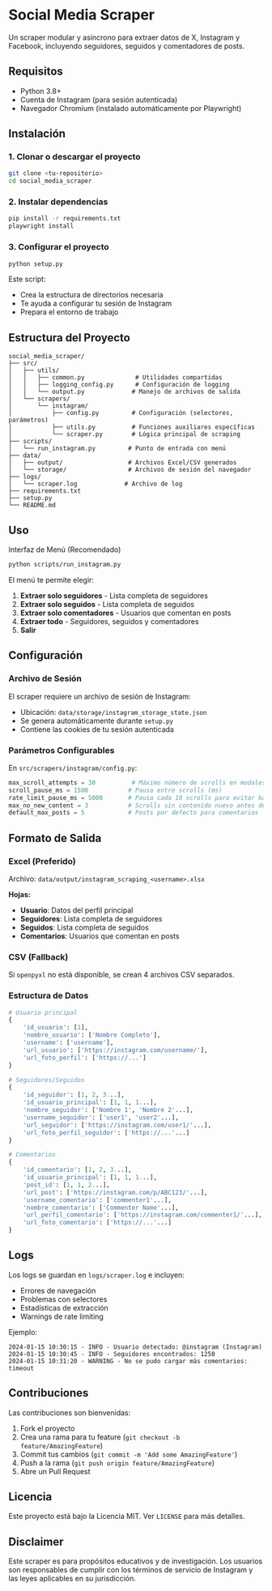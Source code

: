 # Social Media Scraper

Un scraper modular y asíncrono para extraer datos de X, Instagram y Facebook, incluyendo seguidores, seguidos y comentadores de posts.


## Requisitos

- Python 3.8+
- Cuenta de Instagram (para sesión autenticada)
- Navegador Chromium (instalado automáticamente por Playwright)

## Instalación

### 1. Clonar o descargar el proyecto

```bash
git clone <tu-repositorio>
cd social_media_scraper
```

### 2. Instalar dependencias

```bash
pip install -r requirements.txt
playwright install
```

### 3. Configurar el proyecto

```bash
python setup.py
```

Este script:
- Crea la estructura de directorios necesaria
- Te ayuda a configurar tu sesión de Instagram
- Prepara el entorno de trabajo

## Estructura del Proyecto

```
social_media_scraper/
├── src/
│   ├── utils/
│   │   ├── common.py              # Utilidades compartidas
│   │   ├── logging_config.py      # Configuración de logging
│   │   └── output.py             # Manejo de archivos de salida
│   └── scrapers/
│       └── instagram/
│           ├── config.py         # Configuración (selectores, parámetros)
│           ├── utils.py          # Funciones auxiliares específicas
│           └── scraper.py        # Lógica principal de scraping
├── scripts/
│   └── run_instagram.py         # Punto de entrada con menú
├── data/
│   ├── output/                  # Archivos Excel/CSV generados
│   └── storage/                 # Archivos de sesión del navegador
├── logs/
│   └── scraper.log             # Archivo de log
├── requirements.txt
├── setup.py
└── README.md
```

##  Uso

Interfaz de Menú (Recomendado)

```bash
python scripts/run_instagram.py
```

El menú te permite elegir:
1. **Extraer solo seguidores** - Lista completa de seguidores
2. **Extraer solo seguidos** - Lista completa de seguidos  
3. **Extraer solo comentadores** - Usuarios que comentan en posts
4. **Extraer todo** - Seguidores, seguidos y comentadores
5. **Salir**


## Configuración

### Archivo de Sesión

El scraper requiere un archivo de sesión de Instagram:
- Ubicación: `data/storage/instagram_storage_state.json`
- Se genera automáticamente durante `setup.py`
- Contiene las cookies de tu sesión autenticada

### Parámetros Configurables

En `src/scrapers/instagram/config.py`:

```python
max_scroll_attempts = 30          # Máximo número de scrolls en modales
scroll_pause_ms = 1500           # Pausa entre scrolls (ms)
rate_limit_pause_ms = 5000       # Pausa cada 10 scrolls para evitar bans
max_no_new_content = 3           # Scrolls sin contenido nuevo antes de parar
default_max_posts = 5            # Posts por defecto para comentarios
```

## Formato de Salida

### Excel (Preferido)
Archivo: `data/output/instagram_scraping_<username>.xlsx`

**Hojas:**
- **Usuario**: Datos del perfil principal
- **Seguidores**: Lista completa de seguidores
- **Seguidos**: Lista completa de seguidos
- **Comentarios**: Usuarios que comentan en posts

### CSV (Fallback)
Si `openpyxl` no está disponible, se crean 4 archivos CSV separados.

### Estructura de Datos

```python
# Usuario principal
{
    'id_usuario': [1],
    'nombre_usuario': ['Nombre Completo'],
    'username': ['username'],
    'url_usuario': ['https://instagram.com/username/'],
    'url_foto_perfil': ['https://...']
}

# Seguidores/Seguidos
{
    'id_seguidor': [1, 2, 3...],
    'id_usuario_principal': [1, 1, 1...],
    'nombre_seguidor': ['Nombre 1', 'Nombre 2'...],
    'username_seguidor': ['user1', 'user2'...],
    'url_seguidor': ['https://instagram.com/user1/'...],
    'url_foto_perfil_seguidor': ['https://...'...]
}

# Comentarios
{
    'id_comentario': [1, 2, 3...],
    'id_usuario_principal': [1, 1, 1...],
    'post_id': [1, 1, 2...],
    'url_post': ['https://instagram.com/p/ABC123/'...],
    'username_comentario': ['commenter1'...],
    'nombre_comentario': ['Commenter Name'...],
    'url_perfil_comentario': ['https://instagram.com/commenter1/'...],
    'url_foto_comentario': ['https://...'...]
}
```


## Logs

Los logs se guardan en `logs/scraper.log` e incluyen:
- Errores de navegación
- Problemas con selectores
- Estadísticas de extracción
- Warnings de rate limiting

Ejemplo:
```
2024-01-15 10:30:15 - INFO - Usuario detectado: @instagram (Instagram)
2024-01-15 10:30:45 - INFO - Seguidores encontrados: 1250
2024-01-15 10:31:20 - WARNING - No se pudo cargar más comentarios: timeout
```

## Contribuciones

Las contribuciones son bienvenidas:

1. Fork el proyecto
2. Crea una rama para tu feature (`git checkout -b feature/AmazingFeature`)
3. Commit tus cambios (`git commit -m 'Add some AmazingFeature'`)
4. Push a la rama (`git push origin feature/AmazingFeature`)
5. Abre un Pull Request

## Licencia

Este proyecto está bajo la Licencia MIT. Ver `LICENSE` para más detalles.

## Disclaimer

Este scraper es para propósitos educativos y de investigación. Los usuarios son responsables de cumplir con los términos de servicio de Instagram y las leyes aplicables en su jurisdicción.
